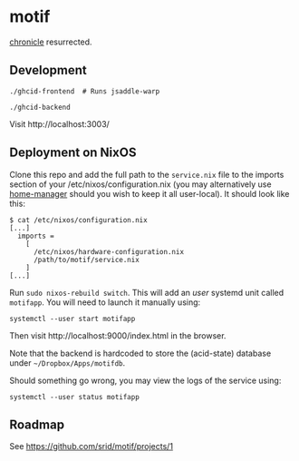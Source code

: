 # motif

[chronicle](https://github.com/srid/chronicle) resurrected.

## Development

```
./ghcid-frontend  # Runs jsaddle-warp
```

```
./ghcid-backend
```

Visit http://localhost:3003/

## Deployment on NixOS

Clone this repo and add the full path to the `service.nix` file to the imports section of your /etc/nixos/configuration.nix (you may alternatively use [home-manager](https://github.com/rycee/home-manager) should you wish to keep it all user-local). It should look like this:

```
$ cat /etc/nixos/configuration.nix 
[...]
  imports = 
    [ 
      /etc/nixos/hardware-configuration.nix 
      /path/to/motif/service.nix 
    ]
[...]
```

Run `sudo nixos-rebuild switch`. This will add an *user* systemd unit called `motifapp`. You will need to launch it manually using:

```
systemctl --user start motifapp
```

Then visit http://localhost:9000/index.html in the browser.

Note that the backend is hardcoded to store the (acid-state) database under `~/Dropbox/Apps/motifdb`.

Should something go wrong, you may view the logs of the service using:

```
systemctl --user status motifapp
```

## Roadmap

See https://github.com/srid/motif/projects/1
